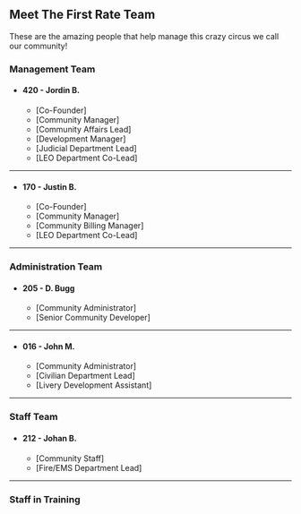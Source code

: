 ## Meet The First Rate Team
These are the amazing people that help manage this crazy circus we call our community! 
### Management Team
- #### 420 - Jordin B.
  - [Co-Founder] 
  - [Community Manager]
  - [Community Affairs Lead]
  - [Development Manager] 
  - [Judicial Department Lead]
  - [LEO Department Co-Lead]
__________________________________
  
- #### 170 - Justin B.
  - [Co-Founder] 
  - [Community Manager]
  - [Community Billing Manager]
  - [LEO Department Co-Lead]

__________________________________  

### Administration Team
- #### 205 - D. Bugg
  - [Community Administrator]
  - [Senior Community Developer]

__________________________________
- #### 016 - John M.
  - [Community Administrator]
  - [Civilian Department Lead]
  - [Livery Development Assistant]
__________________________________
### Staff Team

- #### 212 - Johan B.

  - [Community Staff]
  - [Fire/EMS Department Lead] 
__________________________________
### Staff in Training